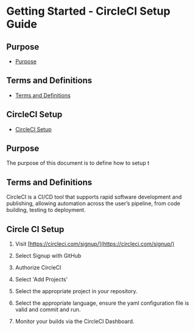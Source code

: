 ﻿# Getting Started - CircleCI Setup Guide

## Purpose
- [Purpose](#purpose)

## Terms and Definitions 
- [Terms and Definitions](#terms-and-definitions)

## CircleCI Setup 
- [CircleCI Setup](#CircleCI-Setup)


## Purpose
The purpose of this document is to define how to setup t

## Terms and Definitions
CircleCI is a CI/CD tool that supports rapid software development and publishing, allowing automation across the user’s pipeline, from code building, testing to deployment.

## Circle CI Setup

1. Visit [https://circleci.com/signup/](https://circleci.com/signup/)

2. Select Signup with GitHub

3. Authorize CircleCI

4. Select 'Add Projects'

5. Select the appropriate project in your repository.

6. Select the appropriate language, ensure the yaml configuration file is valid and commit and run.

7. Monitor your builds via the CircleCI Dashboard. 

